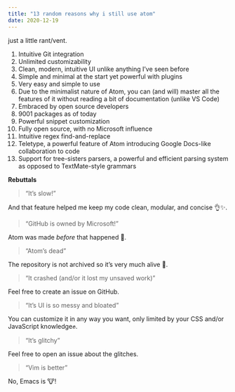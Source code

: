 ```yaml
---
title: "13 random reasons why i still use atom"
date: 2020-12-19
---
```


just a little rant/vent.

1. Intuitive Git integration
2. Unlimited customizability
3. Clean, modern, intuitive UI unlike anything I’ve seen before
4. Simple and minimal at the start yet powerful with plugins
5. Very easy and simple to use
6. Due to the minimalist nature of Atom, you can (and will) master all the features of it without reading a bit of documentation (unlike VS Code)
7. Embraced by open source developers
8. 9001 packages as of today
9. Powerful snippet customization 
10. Fully open source, with no Microsoft influence
11. Intuitive regex find-and-replace
12. Teletype, a powerful feature of Atom introducing Google Docs-like collaboration to code
13. Support for tree-sisters parsers, a powerful and efficient parsing system as opposed to TextMate-style grammars

**Rebuttals**
> “It’s slow!”

And that feature helped me keep my code clean, modular, and concise 👌✨.

> “GitHub is owned by Microsoft!”

Atom was made *before* that happened 😬.

> “Atom’s dead”

The repository is not archived so it’s very much alive 👊.

> “It crashed (and/or it lost my unsaved work)”

Feel free to create an issue on GitHub.

> “It’s UI is so messy and bloated”

You can customize it in any way you want, only limited by your CSS and/or JavaScript knowledge✊.

> “It’s glitchy”

Feel free to open an issue about the glitches.

> “Vim is better”

No, Emacs is 🐮!
